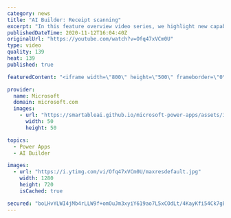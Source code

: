 ```yaml
---
category: news
title: "AI Builder: Receipt scanning"
excerpt: "In this feature overview video series, we highlight new capabilities included in the latest update to AI Builder.  Receipt scanning is a new AI Builder feature that processes receipts to identify and extract information. The AI model identifies receipt data, merchant information, total price, and taxes"
publishedDateTime: 2020-11-12T16:04:40Z
originalUrl: "https://youtube.com/watch?v=Ofq47xVCm0U"
type: video
quality: 139
heat: 139
published: true

featuredContent: "<iframe width=\"800\" height=\"500\" frameborder=\"0\" src=\"https://www.youtube.com/embed/Ofq47xVCm0U\" allow=\"accelerometer; autoplay; encrypted-media; gyroscope; picture-in-picture\" allowfullscreen></iframe>"

provider:
  name: Microsoft
  domain: microsoft.com
  images:
    - url: "https://smartableai.github.io/microsoft-power-apps/assets/images/organizations/microsoft.com-50x50.jpg"
      width: 50
      height: 50

topics:
  - Power Apps
  - AI Builder

images:
  - url: "https://i.ytimg.com/vi/Ofq47xVCm0U/maxresdefault.jpg"
    width: 1280
    height: 720
    isCached: true

secured: "boLHvYLWI4jMb4rLLW9f+omOuJm3xyiY619ao7L5xCOdLt/4KayKfi54Ck7gEXrCPh4x7hVQe7blTcIL0Ia7P9suhdsglm0oakg7wIbjZ2JNNnPSxgDX3PHFK6V/KifYIYDD3fJnaauUIemzgobL1yMYLH5qZVqiKJnpsVOwwj9Km6QQXMCKzhLX1l3j//TnYaRfFw8FFGCZCeEOipWMN6geKWqJHk5Mq6JUYgIw33pir9BeN5rXvsSknWEC8Pyqhtfms9c4gaak1w2bZPOjjykWUtMGy5vcsmbD+sobKyCZ6HXRXmdUOYOoO0H1dH9gqUwL1+lp47fNBoBMbfJAex+nwAVhyOmPJn8r7KKZ2qMDQs4MHjYCMGWzdGpggH8UeSEuXVSErovu+qKKzDilKuA/nWKZIorkO3I23TIQsXEU8UyC/A4KVwhu8hektqdR;95JF0z2QKiVjFgngSUsJvA=="
---
```


